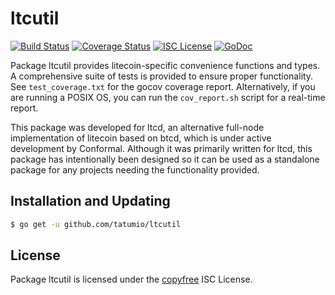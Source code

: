 ltcutil
=======

[![Build Status](http://img.shields.io/travis/ltcsuite/ltcutil.svg)](https://travis-ci.org/ltcsuite/ltcutil) 
[![Coverage Status](http://img.shields.io/coveralls/ltcsuite/ltcutil.svg)](https://coveralls.io/r/ltcsuite/ltcutil?branch=master) 
[![ISC License](http://img.shields.io/badge/license-ISC-blue.svg)](http://copyfree.org)
[![GoDoc](http://img.shields.io/badge/godoc-reference-blue.svg)](http://godoc.org/github.com/ltcsuite/ltcutil)

Package ltcutil provides litecoin-specific convenience functions and types.
A comprehensive suite of tests is provided to ensure proper functionality.  See
`test_coverage.txt` for the gocov coverage report.  Alternatively, if you are
running a POSIX OS, you can run the `cov_report.sh` script for a real-time
report.

This package was developed for ltcd, an alternative full-node implementation of
litecoin based on btcd, which is under active development by Conformal.
Although it was primarily written for ltcd, this package has intentionally been
designed so it can be used as a standalone package for any projects needing the
functionality provided.

## Installation and Updating

```bash
$ go get -u github.com/tatumio/ltcutil
```

## License

Package ltcutil is licensed under the [copyfree](http://copyfree.org) ISC
License.
